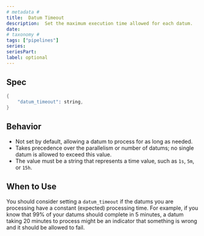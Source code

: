 ```yaml
---
# metadata # 
title:  Datum Timeout
description:  Set the maximum execution time allowed for each datum.
date: 
# taxonomy #
tags: ["pipelines"]
series:
seriesPart:
label: optional
---
```



## Spec 

```s
{
    "datum_timeout": string,
}
```

## Behavior 

- Not set by default, allowing a datum to process for as long as needed.
- Takes precedence over the parallelism or number of datums; no single datum is allowed to exceed this value.
- The value must be a string that represents a time value, such as `1s`, `5m`, or `15h`. 

## When to Use 

You should consider setting a `datum_timeout` if the datums you are processing have a constant (expected) processing time. For example, if you know that 99% of your datums should complete in 5 minutes, a datum taking 20 minutes to process might be an indicator that something is wrong and it should be allowed to fail. 
